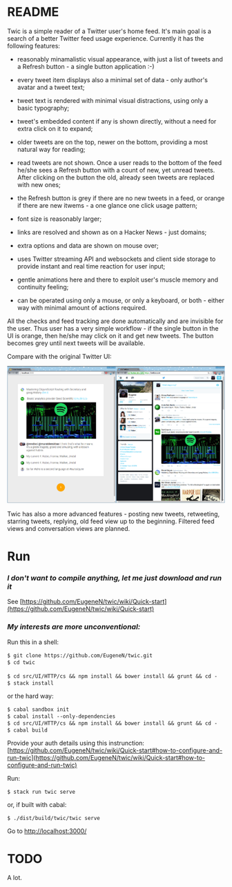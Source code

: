 # README #

Twic is a simple reader of a Twitter user's home feed. It's main goal is a search of a better Twitter feed usage experience. Currently it has the following features:

- reasonably minamalistic visual appearance, with just a list of tweets and a Refresh button - a single button application :-)

- every tweet item displays also a minimal set of data - only author's avatar and a tweet text;

- tweet text is rendered with minimal visual distractions, using only a basic typography;

- tweet's embedded content if any is shown directly, without a need for extra click on it to expand;

- older tweets are on the top, newer on the bottom, providing a most natural way for reading;

- read tweets are not shown. Once a user reads to the bottom of the feed he/she sees a Refresh button with a count of new, yet unread tweets. After clicking on the button the old, already seen tweets are replaced with new ones;

- the Refresh button is grey if there are no new tweets in a feed, or orange if there are new itwems - a one glance one click usage pattern;

- font size is reasonably larger;

- links are resolved and shown as on a Hacker News - just domains;

- extra options and data are shown on mouse over;

- uses Twitter streaming API and websockets and client side storage to provide instant and real time reaction for user input;

- gentle animations here and there to exploit user's muscle memory and continuity feeling;

- can be operated using only a mouse, or only a keyboard, or both - either way with minimal amount of actions required.

All the checks and feed tracking are done automatically and are invisible for the user. Thus user has a very simple workflow - if the single button in the UI is orange, then he/she may click on it and get new tweets. The button becomes grey until next tweets will be available.

Compare with the original Twitter UI:

<img src="screenshot.png" style="width: 600px;"/>

Twic has also a more advanced features - posting new tweets, retweeting, starring tweets, replying, old feed view up to the beginning. Filtered feed views and conversation views are planned.

# Run

### *I don't want to compile anything, let me just download and run it* 

See [https://github.com/EugeneN/twic/wiki/Quick-start](https://github.com/EugeneN/twic/wiki/Quick-start)


### *My interests are more unconventional:*


Run this in a shell:

```
$ git clone https://github.com/EugeneN/twic.git
$ cd twic

$ cd src/UI/HTTP/cs && npm install && bower install && grunt && cd -
$ stack install
```

or the hard way:

```
$ cabal sandbox init
$ cabal install --only-dependencies
$ cd src/UI/HTTP/cs && npm install && bower install && grunt && cd -
$ cabal build
```

Provide your auth details using this instrunction: [https://github.com/EugeneN/twic/wiki/Quick-start#how-to-configure-and-run-twic](https://github.com/EugeneN/twic/wiki/Quick-start#how-to-configure-and-run-twic)

Run:

```
$ stack run twic serve 
```

or, if built with cabal:

```
$ ./dist/build/twic/twic serve 
```

Go to [http://localhost:3000/](http://localhost:3000/)

# TODO

A lot.
